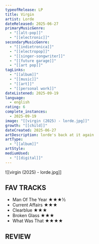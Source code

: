 ```yaml
---
typeofRelease: LP
title: Virgin
artist: Lorde
dateReleased: 2025-06-27
primaryMusicGenre:
  - "[[alt-pop]]"
  - "[[electronic]]"
secondaryMusicGenre:
  - "[[indietronica]]"
  - "[[electropop]]"
  - "[[singer-songwriter]]"
  - "[[future garage]]"
  - "[[art pop]]"
tagLinks:
  - "[[album]]"
  - "[[music]]"
  - "[[art]]"
  - "[[personal work]]"
dateListened: 2025-09-19
language:
  - english
rating: 6
complete_instances:
  - 2025-09-19
image: "[[virgin (2025) - lorde.jpg]]"
growth: "[[child]]"
dateCreated: 2025-06-27
artDescription: lorde's back at it again
artType:
  - "[[album]]"
artStyle:
mediumUsed:
  - "[[digital]]"
---
```

![[virgin (2025) - lorde.jpg]]
## FAV TRACKS

- Man Of The Year ★★★½
- Current Affairs ★★★
- Clearblue ★★★
- Broken Glass ★★★
- What Was That ★★★★
## REVIEW

